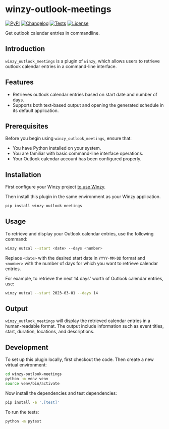 # winzy-outlook-meetings

[![PyPI](https://img.shields.io/pypi/v/winzy-outlook-meetings.svg)](https://pypi.org/project/winzy-outlook-meetings/)
[![Changelog](https://img.shields.io/github/v/release/sukhbinder/winzy-outlook-meetings?include_prereleases&label=changelog)](https://github.com/sukhbinder/winzy-outlook-meetings/releases)
[![Tests](https://github.com/sukhbinder/winzy-outlook-meetings/workflows/Test/badge.svg)](https://github.com/sukhbinder/winzy-outlook-meetings/actions?query=workflow%3ATest)
[![License](https://img.shields.io/badge/license-Apache%202.0-blue.svg)](https://github.com/sukhbinder/winzy-outlook-meetings/blob/main/LICENSE)

Get outlook calendar entries in commandline.

## Introduction

`winzy_outlook_meetings` is a plugin of `winzy`, which allows users to retrieve outlook calendar entries in a command-line interface.

## Features

*   Retrieves outlook calendar entries based on start date and number of days.
*   Supports both text-based output and opening the generated schedule in its default application.

## Prerequisites

Before you begin using `winzy_outlook_meetings`, ensure that:

*   You have Python installed on your system.
*   You are familiar with basic command-line interface operations.
*   Your Outlook calendar account has been configured properly.


## Installation

First configure your Winzy project [to use Winzy](https://github.com/sukhbinder/winzy).

Then install this plugin in the same environment as your Winzy application.
```bash
pip install winzy-outlook-meetings
```

## Usage


To retrieve and display your Outlook calendar entries, use the following command:

```bash
winzy outcal --start <date> --days <number>
```
Replace `<date>` with the desired start date in `YYYY-MM-DD` format and `<number>` with the number of days for which you want to retrieve calendar entries.

For example, to retrieve the next 14 days' worth of Outlook calendar entries, use:

```bash
winzy outcal --start 2023-03-01 --days 14
```

## Output

`winzy_outlook_meetings` will display the retrieved calendar entries in a human-readable format. The output include information such as event titles, start, duration, locations, and descriptions.


## Development

To set up this plugin locally, first checkout the code. Then create a new virtual environment:
```bash
cd winzy-outlook-meetings
python -m venv venv
source venv/bin/activate
```
Now install the dependencies and test dependencies:
```bash
pip install -e '.[test]'
```
To run the tests:
```bash
python -m pytest
```
